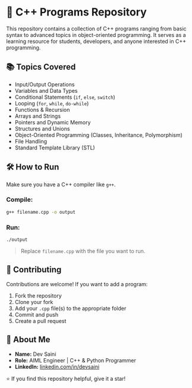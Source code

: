 # 🚀 C++ Programs Repository

This repository contains a collection of C++ programs ranging from basic syntax to advanced topics in object-oriented programming. It serves as a learning resource for students, developers, and anyone interested in C++ programming.



## 📚 Topics Covered

- Input/Output Operations  
- Variables and Data Types  
- Conditional Statements (`if`, `else`, `switch`)  
- Looping (`for`, `while`, `do-while`)  
- Functions & Recursion  
- Arrays and Strings  
- Pointers and Dynamic Memory  
- Structures and Unions  
- Object-Oriented Programming (Classes, Inheritance, Polymorphism)  
- File Handling  
- Standard Template Library (STL)

## 🛠 How to Run

Make sure you have a C++ compiler like `g++`.

### Compile:
```bash
g++ filename.cpp -o output
```

### Run:
```bash
./output
```

> Replace `filename.cpp` with the file you want to run.

## 🤝 Contributing

Contributions are welcome! If you want to add a program:

1. Fork the repository  
2. Clone your fork  
3. Add your `.cpp` file(s) to the appropriate folder  
4. Commit and push  
5. Create a pull request



## 🙋 About Me

- **Name:** Dev Saini  
- **Role:** AIML Engineer | C++ & Python Programmer  
- **LinkedIn:** [linkedin.com/in/devsaini](https://linkedin.com/in/devsaini)

⭐ If you find this repository helpful, give it a star!
